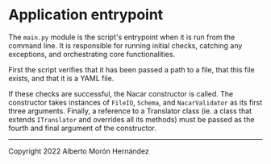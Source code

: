 # Application entrypoint

The `main.py` module is the script's entrypoint when it is run from the 
command line. It is responsible for running initial checks, catching any 
exceptions, and orchestrating core functionalities.

First the script verifies that it has been passed a path to a file, that this 
file exists, and that it is a YAML file.

If these checks are successful, the Nacar constructor is called.
The constructor takes instances of `FileIO`, `Schema`, and `NacarValidator` 
as its first three arguments. Finally, a reference to a Translator class (ie. a
class that extends `ITranslator` and overrides all its methods) must be passed 
as the fourth and final argument of the constructor. 


---
Copyright 2022 Alberto Morón Hernández  
